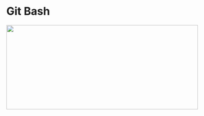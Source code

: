 # Git Bash
<div>
<img src="https://miro.medium.com/max/1400/1*A5zK5mklkvqFAA04vtskcg.png" **alt="Git" width="500" height="220"/>&nbsp;
</div>
